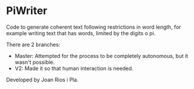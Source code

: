 # PiWriter

Code to generate coherent text following restrictions in word length, for example writing text that has words, limited by the digits o pi.

There are 2 branches: 
* Master: Attempted for the process to be completely autonomous, but it wasn't possible. 
* V2: Made it so that human interaction is needed. 

Developed by Joan Rios i Pla.
